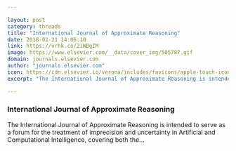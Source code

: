 ```yaml
---

layout: post
category: threads
title: "International Journal of Approximate Reasoning"
date: 2018-02-21 14:06:10
link: https://vrhk.co/2iWBgIM
image: https://www.elsevier.com/__data/cover_img/505787.gif
domain: journals.elsevier.com
author: "journals.elsevier.com"
icon: https://cdn.elsevier.io/verona/includes/favicons/apple-touch-icon-57x57.png
excerpt: "The International Journal of Approximate Reasoning is intended to serve as a forum for the treatment of imprecision and uncertainty in Artificial and Computational Intelligence, covering both the..."

---
```


### International Journal of Approximate Reasoning

The International Journal of Approximate Reasoning is intended to serve as a forum for the treatment of imprecision and uncertainty in Artificial and Computational Intelligence, covering both the...